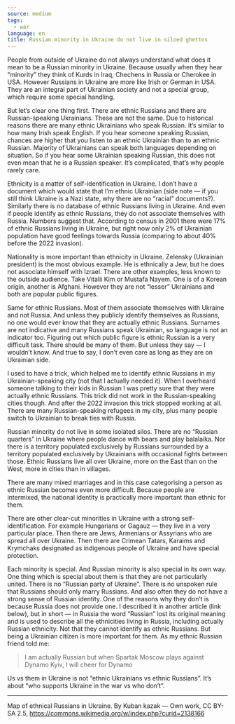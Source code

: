 ```yaml
---
source: medium
tags:
  - war
language: en
title: Russian minority in Ukraine do not live in siloed ghettos
---
```


People from outside of Ukraine do not always understand what does it mean to be a Russian minority in Ukraine.
Because usually when they hear “minority” they think of Kurds in Iraq, Chechens in Russia or Cherokee in USA.
However Russians in Ukraine are more like Irish or German in USA.
They are an integral part of Ukrainian society and not a special group, which require some special handling.

But let’s clear one thing first.
There are ethnic Russians and there are Russian-speaking Ukrainians.
These are not the same.
Due to historical reasons there are many ethnic Ukrainians who speak Russian.
It’s similar to how many Irish speak English.
If you hear someone speaking Russian, chances are higher that you listen to an ethnic Ukrainian than to an ethnic Russian.
Majority of Ukrainians can speak both languages depending on situation.
So if you hear some Ukrainian speaking Russian, this does not even mean that he is a Russian speaker.
It’s complicated, that’s why people rarely care.

Ethnicity is a matter of self-identification in Ukraine.
I don’t have a document which would state that I’m ethnic Ukrainian (side note — if you still think Ukraine is a Nazi state, why there are no “racial” documents?).
Similarly there is no database of ethnic Russians living in Ukraine.
And even if people identify as ethnic Russians, they do not associate themselves with Russia.
Numbers suggest that.
According to census in 2001 there were 17% of ethnic Russians living in Ukraine, but right now only 2% of Ukrainian population have good feelings towards Russia (comparing to about 40% before the 2022 invasion).

Nationality is more important than ethnicity in Ukraine.
Zelensky (Ukrainian president) is the most obvious example.
He is ethnically a Jew, but he does not associate himself with Izrael.
There are other examples, less known to the outside audience.
Take Vitalii Kim or Mustafa Nayem.
One is of a Korean origin, another is Afghani.
However they are not “lesser” Ukrainians and both are popular public figures.

Same for ethnic Russians.
Most of them associate themselves with Ukraine and not Russia.
And unless they publicly identify themselves as Russians, no one would ever know that they are actually ethnic Russians.
Surnames are not indicative and many Russians speak Ukrainian, so language is not an indicator too.
Figuring out which public figure is ethnic Russian is a very difficult task.
There should be many of them.
But unless they say — I wouldn’t know.
And true to say, I don’t even care as long as they are on Ukrainian side.

I used to have a trick, which helped me to identify ethnic Russians in my Ukrainian-speaking city (not that I actually needed it).
When I overheard someone talking to their kids in Russian I was pretty sure that they were actually ethnic Russians.
This trick did not work in the Russian-speaking cities though.
And after the 2022 invasion this trick stopped working at all.
There are many Russian-speaking refugees in my city, plus many people switch to Ukrainian to break ties with Russia.

Russian minority do not live in some isolated silos.
There are no “Russian quarters” in Ukraine where people dance with bears and play balalaika.
Nor there is a territory populated exclusively by Russians surrounded by a territory populated exclusively by Ukrainians with occasional fights between those.
Ethnic Russians live all over Ukraine, more on the East than on the West, more in cities than in villages.

There are many mixed marriages and in this case categorising a person as ethnic Russian becomes even more difficult.
Because people are intermixed, the national identity is practically more important than ethnic for them.

There are other clear-cut minorities in Ukraine with a strong self-identification.
For example Hungarians or Gagauz — they live in a very particular place.
Then there are Jews, Armenians or Assyrians who are spread all over Ukraine.
Then there are Crimean Tatars, Karaims and Krymchaks designated as indigenous people of Ukraine and have special protection.

Each minority is special.
And Russian minority is also special in its own way.
One thing which is special about them is that they are not particularly united.
There is no “Russian party of Ukraine”.
There is no unspoken rule that Russians should only marry Russians.
And also often they do not have a strong sense of Russian identity.
One of the reasons why they don’t is because Russia does not provide one.
I described it in another article (link below), but in short — in Russia the word “Russian” lost its original meaning and is used to describe all the ethnicities living in Russia, including actually Russian ethnicity.
Not that they cannot identify as ethnic Russians.
But being a Ukrainian citizen is more important for them.
As my ethnic Russian friend told me:

> I am actually Russian but when Spartak Moscow plays against Dynamo Kyiv, I will cheer for Dynamo

Us vs them in Ukraine is not “ethnic Ukrainians vs ethnic Russians”.
It’s about “who supports Ukraine in the war vs who don’t”.

----

Map of ethnical Russians in Ukraine. By Kuban kazak — Own work, CC BY-SA 2.5, 
https://commons.wikimedia.org/w/index.php?curid=2138166
